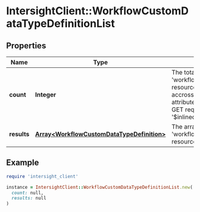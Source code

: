 # IntersightClient::WorkflowCustomDataTypeDefinitionList

## Properties

| Name | Type | Description | Notes |
| ---- | ---- | ----------- | ----- |
| **count** | **Integer** | The total number of &#39;workflow.CustomDataTypeDefinition&#39; resources matching the request, accross all pages. The &#39;Count&#39; attribute is included when the HTTP GET request includes the &#39;$inlinecount&#39; parameter. | [optional] |
| **results** | [**Array&lt;WorkflowCustomDataTypeDefinition&gt;**](WorkflowCustomDataTypeDefinition.md) | The array of &#39;workflow.CustomDataTypeDefinition&#39; resources matching the request. | [optional] |

## Example

```ruby
require 'intersight_client'

instance = IntersightClient::WorkflowCustomDataTypeDefinitionList.new(
  count: null,
  results: null
)
```

